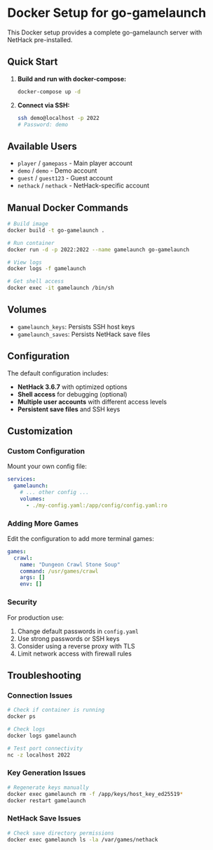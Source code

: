 # Docker Setup for go-gamelaunch

This Docker setup provides a complete go-gamelaunch server with NetHack pre-installed.

## Quick Start

1. **Build and run with docker-compose:**
   ```bash
   docker-compose up -d
   ```

2. **Connect via SSH:**
   ```bash
   ssh demo@localhost -p 2022
   # Password: demo
   ```

## Available Users

- `player` / `gamepass` - Main player account
- `demo` / `demo` - Demo account
- `guest` / `guest123` - Guest account  
- `nethack` / `nethack` - NetHack-specific account

## Manual Docker Commands

```bash
# Build image
docker build -t go-gamelaunch .

# Run container
docker run -d -p 2022:2022 --name gamelaunch go-gamelaunch

# View logs
docker logs -f gamelaunch

# Get shell access
docker exec -it gamelaunch /bin/sh
```

## Volumes

- `gamelaunch_keys`: Persists SSH host keys
- `gamelaunch_saves`: Persists NetHack save files

## Configuration

The default configuration includes:

- **NetHack 3.6.7** with optimized options
- **Shell access** for debugging (optional)
- **Multiple user accounts** with different access levels
- **Persistent save files** and SSH keys

## Customization

### Custom Configuration

Mount your own config file:

```yaml
services:
  gamelaunch:
    # ... other config ...
    volumes:
      - ./my-config.yaml:/app/config/config.yaml:ro
```

### Adding More Games

Edit the configuration to add more terminal games:

```yaml
games:
  crawl:
    name: "Dungeon Crawl Stone Soup"
    command: /usr/games/crawl
    args: []
    env: []
```

### Security

For production use:

1. Change default passwords in `config.yaml`
2. Use strong passwords or SSH keys
3. Consider using a reverse proxy with TLS
4. Limit network access with firewall rules

## Troubleshooting

### Connection Issues

```bash
# Check if container is running
docker ps

# Check logs
docker logs gamelaunch

# Test port connectivity
nc -z localhost 2022
```

### Key Generation Issues

```bash
# Regenerate keys manually
docker exec gamelaunch rm -f /app/keys/host_key_ed25519*
docker restart gamelaunch
```

### NetHack Save Issues

```bash
# Check save directory permissions
docker exec gamelaunch ls -la /var/games/nethack
```